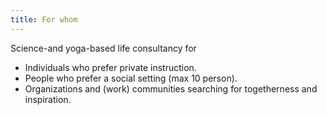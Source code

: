 ```yaml
---
title: For whom
---
```


Science-and yoga-based life consultancy for

* Individuals who prefer private instruction.
* People who prefer a social setting (max 10 person).
* Organizations and (work) communities searching for togetherness and inspiration.

